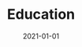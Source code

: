 ---
title: Education
description: Brief description of this section
cover: manuel-nageli.jpg
date: 2021-01-01
---